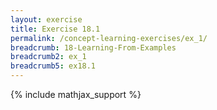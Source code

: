 ```yaml
---
layout: exercise
title: Exercise 18.1
permalink: /concept-learning-exercises/ex_1/
breadcrumb: 18-Learning-From-Examples
breadcrumb2: ex_1
breadcrumb5: ex18.1
---
```


{% include mathjax_support %}

